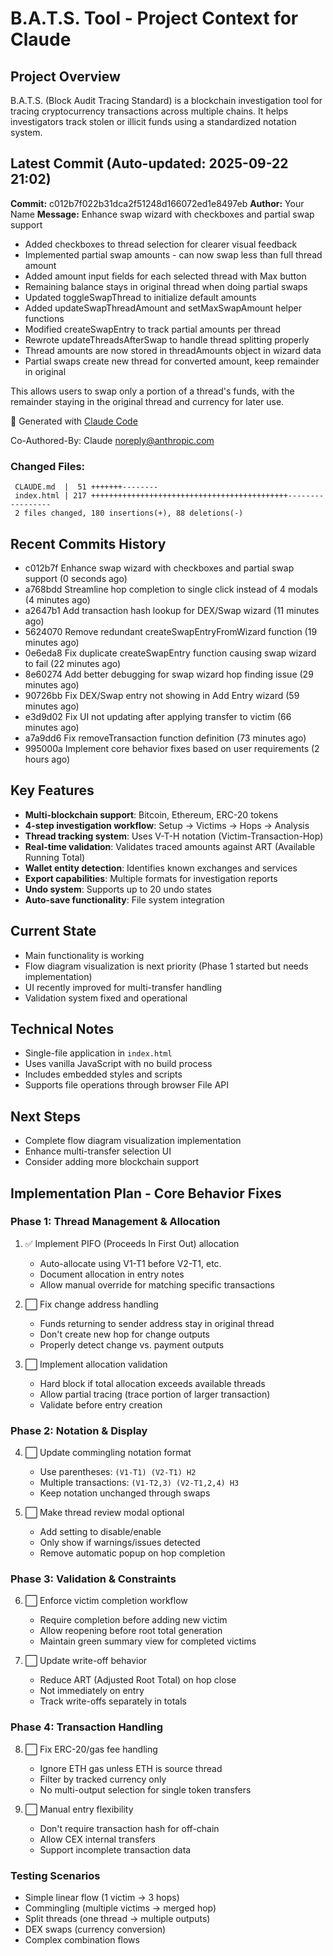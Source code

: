 # B.A.T.S. Tool - Project Context for Claude

## Project Overview
B.A.T.S. (Block Audit Tracing Standard) is a blockchain investigation tool for tracing cryptocurrency transactions across multiple chains. It helps investigators track stolen or illicit funds using a standardized notation system.

## Latest Commit (Auto-updated: 2025-09-22 21:02)

**Commit:** c012b7f022b31dca2f51248d166072ed1e8497eb
**Author:** Your Name
**Message:** Enhance swap wizard with checkboxes and partial swap support

- Added checkboxes to thread selection for clearer visual feedback
- Implemented partial swap amounts - can now swap less than full thread amount
- Added amount input fields for each selected thread with Max button
- Remaining balance stays in original thread when doing partial swaps
- Updated toggleSwapThread to initialize default amounts
- Added updateSwapThreadAmount and setMaxSwapAmount helper functions
- Modified createSwapEntry to track partial amounts per thread
- Rewrote updateThreadsAfterSwap to handle thread splitting properly
- Thread amounts are now stored in threadAmounts object in wizard data
- Partial swaps create new thread for converted amount, keep remainder in original

This allows users to swap only a portion of a thread's funds, with the remainder staying in the original thread and currency for later use.

🤖 Generated with [Claude Code](https://claude.ai/code)

Co-Authored-By: Claude <noreply@anthropic.com>

### Changed Files:
```
 CLAUDE.md  |  51 +++++++--------
 index.html | 217 ++++++++++++++++++++++++++++++++++++++++++++-----------------
 2 files changed, 180 insertions(+), 88 deletions(-)
```

## Recent Commits History

- c012b7f Enhance swap wizard with checkboxes and partial swap support (0 seconds ago)
- a768bdd Streamline hop completion to single click instead of 4 modals (4 minutes ago)
- a2647b1 Add transaction hash lookup for DEX/Swap wizard (11 minutes ago)
- 5624070 Remove redundant createSwapEntryFromWizard function (19 minutes ago)
- 0e6eda8 Fix duplicate createSwapEntry function causing swap wizard to fail (22 minutes ago)
- 8e60274 Add better debugging for swap wizard hop finding issue (29 minutes ago)
- 90726bb Fix DEX/Swap entry not showing in Add Entry wizard (59 minutes ago)
- e3d9d02 Fix UI not updating after applying transfer to victim (66 minutes ago)
- a7a9dd6 Fix removeTransaction function definition (73 minutes ago)
- 995000a Implement core behavior fixes based on user requirements (2 hours ago)

## Key Features
- **Multi-blockchain support**: Bitcoin, Ethereum, ERC-20 tokens
- **4-step investigation workflow**: Setup → Victims → Hops → Analysis
- **Thread tracking system**: Uses V-T-H notation (Victim-Transaction-Hop)
- **Real-time validation**: Validates traced amounts against ART (Available Running Total)
- **Wallet entity detection**: Identifies known exchanges and services
- **Export capabilities**: Multiple formats for investigation reports
- **Undo system**: Supports up to 20 undo states
- **Auto-save functionality**: File system integration

## Current State
- Main functionality is working
- Flow diagram visualization is next priority (Phase 1 started but needs implementation)
- UI recently improved for multi-transfer handling
- Validation system fixed and operational

## Technical Notes
- Single-file application in `index.html`
- Uses vanilla JavaScript with no build process
- Includes embedded styles and scripts
- Supports file operations through browser File API

## Next Steps
- Complete flow diagram visualization implementation
- Enhance multi-transfer selection UI
- Consider adding more blockchain support

## Implementation Plan - Core Behavior Fixes

### Phase 1: Thread Management & Allocation
1. ✅ Implement PIFO (Proceeds In First Out) allocation
   - Auto-allocate using V1-T1 before V2-T1, etc.
   - Document allocation in entry notes
   - Allow manual override for matching specific transactions

2. ⬜ Fix change address handling
   - Funds returning to sender address stay in original thread
   - Don't create new hop for change outputs
   - Properly detect change vs. payment outputs

3. ⬜ Implement allocation validation
   - Hard block if total allocation exceeds available threads
   - Allow partial tracing (trace portion of larger transaction)
   - Validate before entry creation

### Phase 2: Notation & Display
4. ⬜ Update commingling notation format
   - Use parentheses: `(V1-T1) (V2-T1) H2`
   - Multiple transactions: `(V1-T2,3) (V2-T1,2,4) H3`
   - Keep notation unchanged through swaps

5. ⬜ Make thread review modal optional
   - Add setting to disable/enable
   - Only show if warnings/issues detected
   - Remove automatic popup on hop completion

### Phase 3: Validation & Constraints
6. ⬜ Enforce victim completion workflow
   - Require completion before adding new victim
   - Allow reopening before root total generation
   - Maintain green summary view for completed victims

7. ⬜ Update write-off behavior
   - Reduce ART (Adjusted Root Total) on hop close
   - Not immediately on entry
   - Track write-offs separately in totals

### Phase 4: Transaction Handling
8. ⬜ Fix ERC-20/gas fee handling
   - Ignore ETH gas unless ETH is source thread
   - Filter by tracked currency only
   - No multi-output selection for single token transfers

9. ⬜ Manual entry flexibility
   - Don't require transaction hash for off-chain
   - Allow CEX internal transfers
   - Support incomplete transaction data

### Testing Scenarios
- Simple linear flow (1 victim → 3 hops)
- Commingling (multiple victims → merged hop)
- Split threads (one thread → multiple outputs)
- DEX swaps (currency conversion)
- Complex combination flows

